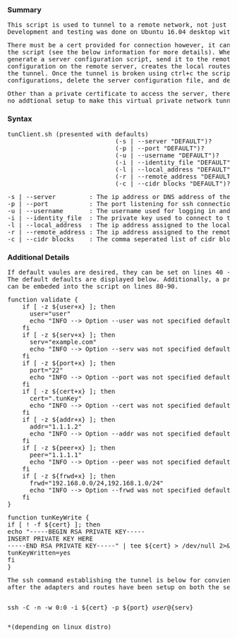 <h3>Summary</h3>
<pre>
This script is used to tunnel to a remote network, not just a remote machine.
Development and testing was done on Ubuntu 16.04 desktop with an Ubuntu 16.04 server. 
</pre>
<pre>
There must be a cert provided for connection however, it can be embeded directoy into
the script (see the below information for more details). When executed, this script will
generate a server configuration script, send it to the remote server, executes the 
configuration on the remote server, creates the local routes and adapters, then establish 
the tunnel. Once the tunnel is broken using ctrl+c the script will reverse server 
configurations, delete the server configuration file, and delete the tun adapters. 
</pre>
<pre>
Other than a private certificate to access the server, there should be 
no addtional setup to make this virtual private network tunnel work*.
</pre>

<h3>Syntax</h3>
<pre>
tunClient.sh (presented with defaults)
                             (-s | --server "DEFAULT")?
                             (-p | --port "DEFAULT")?
                             (-u | --username "DEFAULT")?
                             (-i | --identity_file "DEFAULT")?
                             (-l | --local_address "DEFAULT")?
                             (-r | --remote_address "DEFAULT")?
                             (-c | --cidr_blocks "DEFAULT")?
</pre>
<pre>
-s | --server         : The ip address or DNS address of the remote server.
-p | --port           : The port listening for ssh connections on the remote server.
-u | --username       : The username used for logging in and for sudo access on the remote server.
-i | --identity_file  : The private key used to connect to the remote server.
-l | --local_address  : The ip address assigned to the local tun adapter.
-r | --remote_address : The ip address assigned to the remote tun adapter.
-c | --cidr_blocks    : The comma seperated list of cidr blocks to route through the tun adapter.
</pre>

<h3>Additional Details</h3>
<pre>
If default vaules are desired, they can be set on lines 40 - 65 of the script. 
The default defaults are displayed below. Additionally, a private certificate 
can be embeded into the script on lines 80-90.
</pre>
<pre>
function validate {
    if [ -z ${user+x} ]; then
      user="user"
      echo "INFO --> Option --user was not specified defaulting to ${user}."
    fi
    if [ -z ${serv+x} ]; then
      serv="example.com"
      echo "INFO --> Option --serv was not specified defaulting to ${serv}."
    fi
    if [ -z ${port+x} ]; then
      port="22"
      echo "INFO --> Option --port was not specified defaulting to ${port}."
    fi
    if [ -z ${cert+x} ]; then
      cert=".tunKey"
      echo "INFO --> Option --cert was not specified defaulting to ${cert}."
    fi
    if [ -z ${addr+x} ]; then
      addr="1.1.1.2"
      echo "INFO --> Option --addr was not specified defaulting to ${addr}."
    fi
    if [ -z ${peer+x} ]; then
      peer="1.1.1.1"
      echo "INFO --> Option --peer was not specified defaulting to ${peer}."
    fi
    if [ -z ${frwd+x} ]; then
      frwd="192.168.0.0/24,192.168.1.0/24"
      echo "INFO --> Option --frwd was not specified defaulting to ${frwd}."
    fi
}
</pre>
<pre>
function tunKeyWrite {
if [ ! -f ${cert} ]; then
echo "-----BEGIN RSA PRIVATE KEY-----
INSERT PRIVATE KEY HERE
-----END RSA PRIVATE KEY-----" | tee ${cert} > /dev/null 2>&1
tunKeyWritten=yes
fi
}
</pre>
<pre>
The ssh command establishing the tunnel is below for convieniance. This is executed
after the adapters and routes have been setup on both the server and the client.

ssh -C -n -w 0:0 -i ${cert} -p ${port} ${user}@${serv}
</pre>

<pre>
*(depending on linux distro)
</pre>
